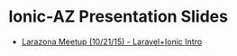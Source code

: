 # Ionic-AZ Presentation Slides

* [Larazona Meetup (10/21/15) - Laravel+Ionic Intro](https://github.com/Ionic-AZ/Presentation-Slides/blob/master/laravel+ionic/laravel+ionic-presentation.pptx?raw=true)
